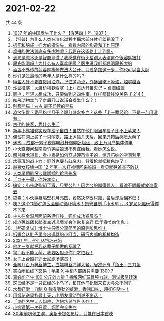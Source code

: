# 2021-02-22

共 44 条

<!-- BEGIN -->
<!-- 最后更新时间 Mon Feb 22 2021 23:12:07 GMT+0800 (CST) -->

1. [1987 年的中国发生了什么？【激荡四十年· 1987
   】](https://www.zhihu.com/zvideo/1347222667146174464)
2. [【科普】为什么人类在演化过程中把大部分体毛给褪没了？](https://www.zhihu.com/zvideo/1347255478666383360)
3. [拆开和脑袋一样大的摄像头，看看内部的构造和工作原理](https://www.zhihu.com/zvideo/1347259471853453312)
4. [鸡翅的做法到底有多少种呢？我要在这条路上走到黑~](https://www.zhihu.com/zvideo/1347246954011791360)
5. [到底是魔术还是智商测试？我感觉在街头给别人表演这个很容易被打](https://www.zhihu.com/zvideo/1347235722735263744)
6. [尿液能喝吗？为什么有人喜欢喝尿？医生说我们都是喝尿长大的](https://www.zhihu.com/zvideo/1346784480997335040)
7. [酒店不外传的蒜蓉辣椒酱做法大公开，只要多加这一步，你也可以当大厨](https://www.zhihu.com/zvideo/1346453118490775552)
8. [你们见过最潮的老年人是什么样的吗？](https://www.zhihu.com/zvideo/1345473257122902016)
9. [椒盐大虾不要直接用油炸，记住这两点，外酥里嫩不吸油，越嚼越香](https://www.zhihu.com/zvideo/1347099455997546496)
10. [沙盘推演：大渡桥横铁索寒（上）石达开覆灭记 +
    彝海结盟](https://www.zhihu.com/zvideo/1347273615939903488)
11. [顾桃：年轻人想成功，只要做到这四件事，样样都跟钱没关系【 214
    】](https://www.zhihu.com/zvideo/1347254693320675328)
12. [如果动物生气了之后开口说话会发生什么？！](https://www.zhihu.com/zvideo/1347159916528922624)
13. [别惹熊猫！古古 最不好惹的熊猫](https://www.zhihu.com/zvideo/1347289809380077568)
14. [凉水伤胃？要严格坐月子？喝红糖水补血？这些「老一辈经验」不是一点用没有！](https://www.zhihu.com/zvideo/1346889165192323072)
15. [古代的侠客，靠什么生活](https://www.zhihu.com/zvideo/1347214187714732033)
16. [新年小熊猫也实现车厘子自由！虽然在他们眼里车厘子比不上苹果！](https://www.zhihu.com/zvideo/1347211701545234432)
17. [偶然在网上买了一只萌宠，路上运输几天后，回来开箱后感觉太萌了](https://www.zhihu.com/zvideo/1347160582404206592)
18. [迷惑...
    成都一男子夜爬电线杆做仰卧起坐，致上万用户集体停电](https://www.zhihu.com/zvideo/1347250147546509312)
19. [小伙直接问越南卖竹笋姑娘想不想嫁给我，看她怎么说。](https://www.zhihu.com/zvideo/1346777370360176640)
20. [解剖魔术道具，看小棍是如何穿过硬币盒子的，惊叹巧妙的空间利用](https://www.zhihu.com/zvideo/1347237290364809216)
21. [炊事班的战斗力：野外也要有红烧肉，背着枪就把糖色炒了！](https://www.zhihu.com/zvideo/1347171723440324608)
22. [越南女孩嫁中国 12
    年第一次打视频回来妈妈一看见就哭爸爸不敢认](https://www.zhihu.com/zvideo/1346962962729668609)
23. [人类早期驯服沙雕鹦鹉的珍贵影像](https://www.zhihu.com/zvideo/1346847805491761152)
24. [「每天一遍，你好初恋」](https://www.zhihu.com/zvideo/1346791904210862080)
25. [搞笑：小伙收购知了猴，只要公的！因为公的叫得烦人，看谁不顺眼就放谁家去](https://www.zhihu.com/zvideo/1346879864977436673)
26. [搞笑：小伙羡慕隔壁村月亮圆，毅然决然改村籍，最后却后悔不已！](https://www.zhihu.com/zvideo/1345303225201864704)
27. [咦？这个”喷泉“怎么会自动循环喷水！奶爸自制「小水车」，3
    岁龙凤胎玩得停不下来](https://www.zhihu.com/zvideo/1346957039181078528)
28. [主人在金渐层面前系满红线，猫能成功避障吗？](https://www.zhihu.com/zvideo/1346125799842668544)
29. [戍边英雄团长祁发宝近况曝光身体恢复良好
    已于春节前伤愈！](https://www.zhihu.com/zvideo/1346843500302991360)
30. [［考研复试］博士生导师分享简历的原则和思维！](https://www.zhihu.com/zvideo/1346804567653474304)
31. [拆解会从肚子里变出道具的小叮当，研究内部的机械构造](https://www.zhihu.com/zvideo/1346871797804113920)
32. [2021 年，他们从抗冰开始](https://www.zhihu.com/zvideo/1346402849522307073)
33. [他才三岁就把我这辈子想做的都做了](https://www.zhihu.com/zvideo/1346774119179079680)
34. [狗：我不能太萌，我要凶狠点你们才怕我！](https://www.zhihu.com/zvideo/1346932327319298048)
35. [女子上台殴打迪士尼剧场演员！](https://www.zhihu.com/zvideo/1346906340619685888)
36. [全网几百万粉丝博主，白嫖粉丝海鲜大餐，居然还有「鱼王」三刀鱼](https://www.zhihu.com/zvideo/1346103742656282624)
37. [实拍闲鱼线下交易！苹果 X 手机内部版只需要
    1300？](https://www.zhihu.com/zvideo/1346775539315896320)
38. [真的能产生 100
    公斤的力量？拆解网红玩具腕力球，测试极限转速](https://www.zhihu.com/zvideo/1346870924315095040)
39. [这已经不是一只正经的小鸟了，和其他鸟比起来它太与众不同了](https://www.zhihu.com/zvideo/1346818059043237888)
40. [水煮虾滑｜自制 Q
    弹有嚼劲的虾滑，香辣口味，超好吃哒～！](https://www.zhihu.com/zvideo/1346142057296281600)
41. [用烟花送奥特曼上天，小朋友激动到说不出话！](https://www.zhihu.com/zvideo/1346638997091983360)
42. [「你的名字无人知晓，你的功绩与世长存！」](https://www.zhihu.com/zvideo/1346517099389517824)
43. [小奶猫第一次开荤，场面完全失控](https://www.zhihu.com/zvideo/1346504660572975105)
44. [30
    年前巩俐主演，奥斯卡提名影片，只能在日本首映](https://www.zhihu.com/zvideo/1345658881180061696)

<!-- END -->
